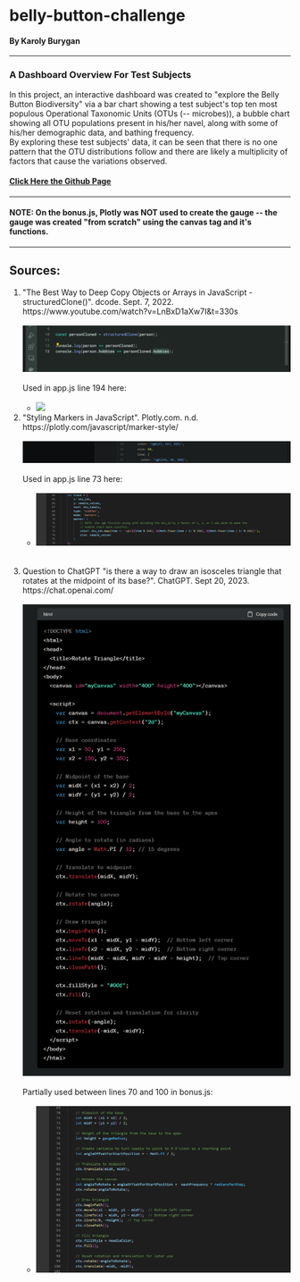 # belly-button-challenge

 #### By Karoly Burygan
---
### A Dashboard Overview For Test Subjects
In this project, an interactive dashboard was created to "explore the Belly Button Biodiversity" via a bar chart showing a test subject's top ten most populous Operational Taxonomic Units (OTUs (-- microbes)), a bubble chart showing all OTU populations present in his/her navel, along with some of his/her demographic data, and bathing frequency.<br>
By exploring these test subjects' data, it can be seen that there is no one pattern that the OTU distributions follow and there are likely a multiplicity of factors that cause the variations observed.

#### <a href='https://cburgyan.github.io/belly-button-challenge/'>Click Here the Github Page</a>
---
#### NOTE: On the bonus.js, Plotly was NOT used to create the gauge -- the gauge was created "from scratch" using the canvas tag and it's functions.
---
## Sources:
<ol>
    <li>
        "The Best Way to Deep Copy Objects or Arrays in JavaScript - structuredClone()". dcode. Sept. 7, 2022. https://www.youtube.com/watch?v=LnBxD1aXw7I&t=330s <br><br>
                <img src='./images/dcode_structuredClone_function_javascript.png'>
                <br><br>
                Used in app.js line 194 here: <br><br>
        <ul>
            <li>
                <img src='./images/structuredClone_appjs_myCodae.png'>
<br>
            </li>
        </ul>
   </li>
   <li>
        "Styling Markers in JavaScript". Plotly.com. n.d. https://plotly.com/javascript/marker-style/<br><br>
                <img src='./images/rgb_function.png'><br><br>
                Used in app.js line 73 here: <br><br>
        <ul>
            <li>
                <img src='./images/rgb_appjs_myCode.png'><br><br>
<br>
            </li>
        </ul>
   </li>
   <li>
        Question to ChatGPT "is there a way to draw an isosceles triangle that rotates at the midpoint of its base?". ChatGPT. Sept 20, 2023. https://chat.openai.com/<br><br>
                <img src='./images/chatgpt_rotating_triangle.png'><br><br>
                Partially used between lines 70 and 100 in bonus.js: <br><br>
        <ul>
            <li>
                <img src='./images/rotating_triangle_bonusjs_myCode.png'><br><br>
                

<br>
            </li>
        </ul>
   </li>

</ol>

